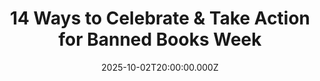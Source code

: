 ---
title: "14 Ways to Celebrate & Take Action for Banned Books Week"
date: 2025-10-02T20:00:00.000Z
category: Human Kindness
externalLink: "https://www.goodgoodgood.co/articles/banned-books"
image: ""
excerpt: "When it feels like our reality has crumbled into a dystopian nightmare, what do we do? We use the power of books, form our own team of heroes, and fight against censorship and for stories that matter!…"
---